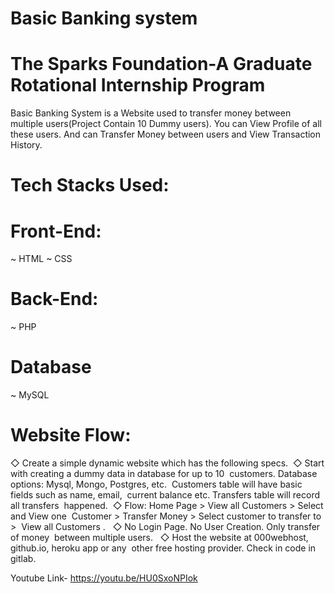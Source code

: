 # Basic Banking system
# The Sparks Foundation-A Graduate Rotational Internship Program
Basic Banking System is a Website used to transfer money between multiple users(Project Contain 10 Dummy users). You can View Profile of all these users. And can Transfer Money between users and View Transaction History.

# Tech Stacks Used:
# Front-End:
~ HTML
~ CSS

# Back-End:
~ PHP

# Database
~ MySQL

# Website Flow:
◇ Create a simple dynamic website which has the following specs. 
◇ Start with creating a dummy data in database for up to 10  customers. Database options: Mysql, Mongo, Postgres, etc.  Customers table will have basic fields such as name, email,  current balance etc. Transfers table will record all transfers  happened. 
◇ Flow: Home Page > View all Customers > Select and View one  Customer > Transfer Money > Select customer to transfer to >  View all Customers .  
◇ No Login Page. No User Creation. Only transfer of money  between multiple users.  
◇ Host the website at 000webhost, github.io, heroku app or any  other free hosting provider. Check in code in gitlab. 

Youtube Link- https://youtu.be/HU0SxoNPIok

